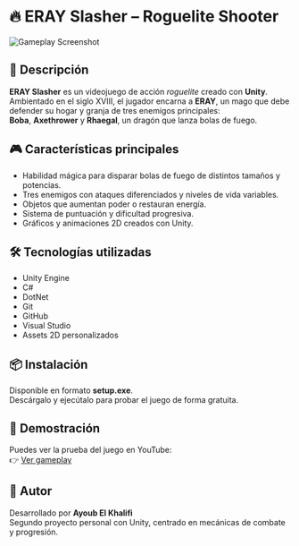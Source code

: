 # 🔥 ERAY Slasher – Roguelite Shooter

![Gameplay Screenshot](<img width="1536" height="923" alt="Image" src="https://github.com/user-attachments/assets/2089d936-ba9d-4b63-bf2a-2491ec1f4573" />)

## 🧩 Descripción
**ERAY Slasher** es un videojuego de acción *roguelite* creado con **Unity**.  
Ambientado en el siglo XVIII, el jugador encarna a **ERAY**, un mago que debe defender su hogar y granja de tres enemigos principales:  
**Boba**, **Axethrower** y **Rhaegal**, un dragón que lanza bolas de fuego.

## 🎮 Características principales
- Habilidad mágica para disparar bolas de fuego de distintos tamaños y potencias.  
- Tres enemigos con ataques diferenciados y niveles de vida variables.  
- Objetos que aumentan poder o restauran energía.  
- Sistema de puntuación y dificultad progresiva.  
- Gráficos y animaciones 2D creados con Unity.  

## 🛠️ Tecnologías utilizadas
- Unity Engine  
- C#  
- DotNet
- Git
- GitHub
- Visual Studio  
- Assets 2D personalizados  

## 📦 Instalación
Disponible en formato **setup.exe**.  
Descárgalo y ejecútalo para probar el juego de forma gratuita.

## 🎥 Demostración
Puedes ver la prueba del juego en YouTube:  
👉 [Ver gameplay](link_a_tu_video)

## 👤 Autor
Desarrollado por **Ayoub El Khalifi**  
Segundo proyecto personal con Unity, centrado en mecánicas de combate y progresión.
